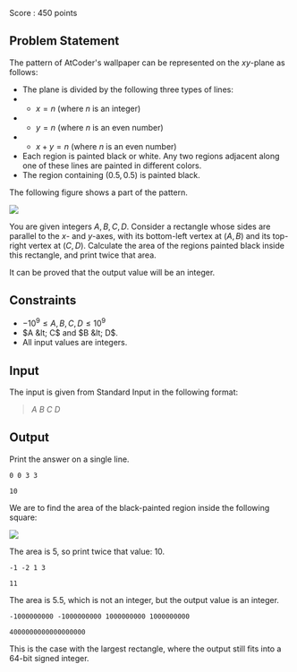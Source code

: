 Score : $450$ points

## Problem Statement

The pattern of AtCoder's wallpaper can be represented on the $xy$-plane as follows:

- The plane is divided by the following three types of lines:
-   - $x = n$ (where $n$ is an integer)
-   - $y = n$ (where $n$ is an even number)
-   - $x + y = n$ (where $n$ is an even number)
- Each region is painted black or white. Any two regions adjacent along one of these lines are painted in different colors.
- The region containing $(0.5, 0.5)$ is painted black.

The following figure shows a part of the pattern.

![](https://img.atcoder.jp/abc354/d_img1_34zxoiv2.png)

You are given integers $A, B, C, D$. Consider a rectangle whose sides are parallel to the $x$- and $y$-axes, with its bottom-left vertex at $(A, B)$ and its top-right vertex at $(C, D)$. Calculate the area of the regions painted black inside this rectangle, and print twice that area.

It can be proved that the output value will be an integer.

## Constraints

- $-10^9 \leq A, B, C, D \leq 10^9$
- $A &lt; C$ and $B &lt; D$.
- All input values are integers.

## Input

The input is given from Standard Input in the following format:

> $A$ $B$ $C$ $D$

## Output

Print the answer on a single line.

```input1
0 0 3 3
```

```output1
10
```

We are to find the area of the black-painted region inside the following square:

![](https://img.atcoder.jp/abc354/d_img2_zzwqsaaewub.png)

The area is $5$, so print twice that value: $10$.

```input2
-1 -2 1 3
```

```output2
11
```

The area is $5.5$, which is not an integer, but the output value is an integer.

```input3
-1000000000 -1000000000 1000000000 1000000000
```

```output3
4000000000000000000
```

This is the case with the largest rectangle, where the output still fits into a 64-bit signed integer.